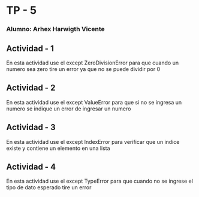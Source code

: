 # TP - 5
### Alumno: Arhex Harwigth Vicente

## Actividad - 1
En esta actividad use el except ZeroDivisionError para que cuando un numero sea zero tire un error ya que no se puede dividir por 0

## Actividad - 2
En esta actividad use el except ValueError para que si no se ingresa un numero se indique un error de ingresar un numero

## Actividad - 3
En esta actividad use el except IndexError para verificar que un indice existe y contiene un elemento en una lista

## Actividad - 4
En esta actividad use el except TypeError para que cuando no se ingrese el tipo de dato esperado tire un error